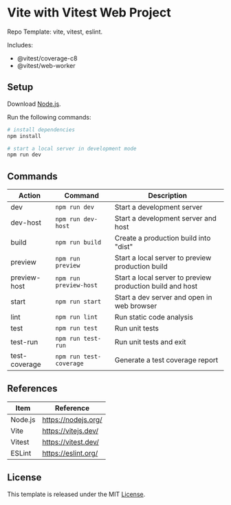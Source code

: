 # Vite with Vitest Web Project

Repo Template: vite, vitest, eslint.

Includes:

- @vitest/coverage-c8
- @vitest/web-worker

## Setup

Download [Node.js](https://nodejs.org/en/download/).

Run the following commands:

```bash
# install dependencies
npm install

# start a local server in development mode
npm run dev
```

## Commands

| Action        | Command                 | Description                                               |
| ------------- | ----------------------- | --------------------------------------------------------- |
| dev           | `npm run dev`           | Start a development server                                |
| dev-host      | `npm run dev-host`      | Start a development server and host                       |
| build         | `npm run build`         | Create a production build into "dist"                     |
| preview       | `npm run preview`       | Start a local server to preview production build          |
| preview-host  | `npm run preview-host`  | Start a local server to preview production build and host |
| start         | `npm run start`         | Start a dev server and open in web browser                |
| lint          | `npm run lint`          | Run static code analysis                                  |
| test          | `npm run test`          | Run unit tests                                            |
| test-run      | `npm run test-run`      | Run unit tests and exit                                   |
| test-coverage | `npm run test-coverage` | Generate a test coverage report                           |

## References

| Item    | Reference           |
| ------- | ------------------- |
| Node.js | https://nodejs.org/ |
| Vite    | https://vitejs.dev/ |
| Vitest  | https://vitest.dev/ |
| ESLint  | https://eslint.org/ |

## License

This template is released under the MIT [License](LICENSE).

